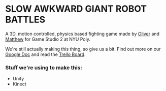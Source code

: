 # SLOW AWKWARD GIANT ROBOT BATTLES

A 3D, motion controlled, physics based fighting game made by [Oliver](https://github.com/oligb) and [Matthew](https://github.com/drfuzzyness) for Game Studio 2 at NYU Poly.

We're still actually making this thing, so give us a bit. Find out more on our [Google Doc](https://docs.google.com/document/d/1hSkQMa_9baI4jE8zrgxVMG9Z5zK5X_Yfe9LKmiuYb_o/edit?usp=sharing) and read the [Trello Board](https://trello.com/b/Sa7vnSl0).

### Stuff we're using to make this:

 * Unity
 * Kinect
 
